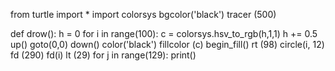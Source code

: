 from turtle import *
import colorsys
bgcolor('black')
tracer (500)

def drow():
    h = 0
    for i in range(100):
        c = colorsys.hsv_to_rgb(h,1,1)
        h += 0.5
        up()
        goto(0,0)
        down()
        color('black')
        fillcolor (c)
        begin_fill()
        rt (98)
        circle(i, 12)
        fd (290)
        fd(i)
        lt (29)
        for j in range(129):
            print()
            


<!---
Ryzen7000/Ryzen7000 is a ✨ special ✨ repository because its `README.md` (this file) appears on your GitHub profile.
You can click the Preview link to take a look at your changes.
--->
